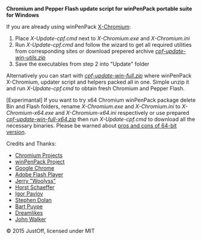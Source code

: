 **Chromium and Pepper Flash update script for winPenPack portable suite for Windows**

If you are already using winPenPack [X-Chromium](http://www.winpenpack.com/en/download.php?view.1082):

1. Place *X-Update-cpf.cmd* next to *X-Chromium.exe* and *X-Chromium.ini*
2. Run *X-Update-cpf.cmd* and follow the wizard to get all required utilities from corresponding sites or download prepered archive *[cpf-update-win-utils.zip](https://github.com/JustOff/cpf-update-win/releases/latest)*
3. Save the executables from step 2 into "Update" folder
 
Alternatively you can start with *[cpf-update-win-full.zip](https://github.com/JustOff/cpf-update-win/releases/latest)* where winPenPack X-Chromium, updater script and helpers packed all in one. Simple unzip it and run *X-Update-cpf.cmd* to obtain fresh Chromium and Pepper Flash.

[Experimantal] If you want to try x64 Chromium winPenPack package delete Bin and Flash folders, rename *X-Chromium.exe* and *X-Chromium.ini* to *X-Chromium-x64.exe* and *X-Chromium-x64.ini* respectively or use prepared *[cpf-update-win-full-x64.zip](https://github.com/JustOff/cpf-update-win/releases/latest)* then run *X-Update-cpf.cmd* to download all the necessary binaries. Please be warned about [pros and cons of 64-bit version](http://www.makeuseof.com/tag/chrome-64-bit-vs-32-bit-for-windows-is-64-bit-worth-installing/).

Credits and Thanks:
* [Chromium Projects](http://www.chromium.org/)
* [winPenPack Project](http://www.winpenpack.com/)
* [Google Chrome](https://www.google.com/chrome/)
* [Adobe Flash Player](http://get.adobe.com/flashplayer/)
* [Jerry "Woolyss"](http://chromium.woolyss.com/)
* [Horst Schaeffer](http://www.horstmuc.de/)
* [Igor Pavlov](http://www.7-zip.org/)
* [Stephen Dolan](http://stedolan.github.io/jq/)
* [Bart Puype](http://users.ugent.be/~bpuype/wget/)
* [Dreamlikes](https://code.google.com/p/gnu-on-windows/)
* [John Walker](https://www.fourmilab.ch/md5/)

&copy; 2015 JustOff, licensed under MIT
